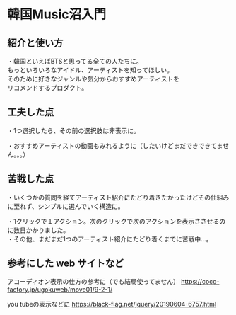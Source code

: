 # 韓国Music沼入門


## 紹介と使い方

・韓国といえばBTSと思ってる全ての人たちに。  
もっといろいろなアイドル、アーティストを知ってほしい。    
そのために好きなジャンルや気分からおすすめアーティストを  
リコメンドするプロダクト。


## 工夫した点

・1つ選択したら、その前の選択肢は非表示に。  

・おすすめアーティストの動画もみれるように（したいけどまだできできてません。。。）

## 苦戦した点
・いくつかの質問を経てアーティスト紹介にたどり着きたかったけどその仕組みに至れず、シンプルに選んでいく構造に。

・1クリックで１アクション。次のクリックで次のアクションを表示ささせるのに数日かかりました。  
・その他、まだまだ1つのアーティスト紹介にたどり着くまでに苦戦中…。

## 参考にした web サイトなど

アコーディオン表示の仕方の参考に（でも結局使ってません）
https://coco-factory.jp/ugokuweb/move01/9-2-1/

you tubeの表示などに
https://black-flag.net/jquery/20190604-6757.html

